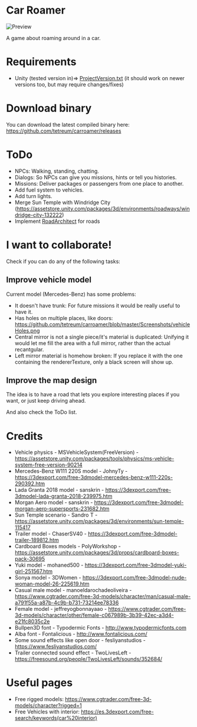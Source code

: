 # Car Roamer

![Preview](https://raw.githubusercontent.com/tetreum/carroamer/master/preview.gif)

A game about roaming around in a car.

# Requirements
- Unity (tested version in)=> [ProjectVersion.txt](https://github.com/tetreum/carroamer/blob/master/ProjectSettings/ProjectVersion.txt) (it should work on newer versions too, but may require changes/fixes)

# Download binary

You can download the latest compiled binary here: https://github.com/tetreum/carroamer/releases

# ToDo

- NPCs: Walking, standing, chatting.
- Dialogs: So NPCs can give you missions, hints or tell you histories.
- Missions: Deliver packages or passengers from one place to another.
- Add fuel system to vehicles.
- Add turn lights.
- Merge Sun Temple with Windridge City (https://assetstore.unity.com/packages/3d/environments/roadways/windridge-city-132222)
- Implement [RoadArchitect](https://github.com/FritzsHero/RoadArchitect) for roads

# I want to collaborate!

Check if you can do any of the following tasks:

## Improve vehicle model
Current model (Mercedes-Benz) has some problems:
- It doesn't have trunk: For future missions it would be really useful to have it.
- Has holes on multiple places, like doors: https://github.com/tetreum/carroamer/blob/master/Screenshots/vehicleHoles.png
- Central mirror is not a single piece/it's material is duplicated: Unifying it would let me fill the area with a full mirror, rather than the actual recantgular.
- Left mirror material is homehow broken: If you replace it with the one containing the rendererTexture, only a black screen will show up.

## Improve the map design
The idea is to have a road that lets you explore interesting places if you want, or just keep driving ahead.

And also check the ToDo list.

# Credits

- Vehicle physics - MSVehicleSystem(FreeVersion) - https://assetstore.unity.com/packages/tools/physics/ms-vehicle-system-free-version-90214
- Mercedes-Benz W111 220S model - JohnyTy - https://3dexport.com/free-3dmodel-mercedes-benz-w111-220s-290392.htm
- Lada Granta 2018 model - sanskrin - https://3dexport.com/free-3dmodel-lada-granta-2018-239975.htm
- Morgan Aero model - sanskrin - https://3dexport.com/free-3dmodel-morgan-aero-supersports-231682.htm
- Sun Temple scenario - Sandro T - https://assetstore.unity.com/packages/3d/environments/sun-temple-115417
- Trailer model - ChaserSV40 - https://3dexport.com/free-3dmodel-trailer-189812.htm
- Cardboard Boxes models - PolyWorkshop - https://assetstore.unity.com/packages/3d/props/cardboard-boxes-pack-30695
- Yuki model - mohaned500 - https://3dexport.com/free-3dmodel-yuki-girl-251567.htm
- Sonya model - 3DWomen - https://3dexport.com/free-3dmodel-nude-woman-model-26-225619.htm
- Casual male model - manoeldarochadeoliveira - https://www.cgtrader.com/free-3d-models/character/man/casual-male-a791f55a-a87b-4c9b-b731-73214ee78336
- Female model - jeffreyogbonnayaao - https://www.cgtrader.com/free-3d-models/character/other/female-c067989b-3b39-42ec-a3d4-e21fc8035c2e
- Bullpen3D font - Typodermic Fonts - http://www.typodermicfonts.com
- Alba font - Fontalicious - http://www.fontalicious.com/
- Some sound effects like open door - fesliyanstudios - https://www.fesliyanstudios.com/
- Trailer connected sound effect - TwoLivesLeft - https://freesound.org/people/TwoLivesLeft/sounds/352684/

# Useful pages
- Free rigged models: https://www.cgtrader.com/free-3d-models/character?rigged=1
- Free Vehicles with interior: https://es.3dexport.com/free-search/keywords(car%20interior)
